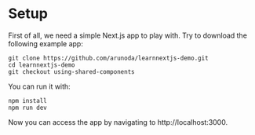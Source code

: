 # Setup

First of all, we need a simple Next.js app to play with. Try to download the following example app:

```
git clone https://github.com/arunoda/learnnextjs-demo.git
cd learnnextjs-demo
git checkout using-shared-components
```

You can run it with:

```
npm install
npm run dev
```

Now you can access the app by navigating to http://localhost:3000.